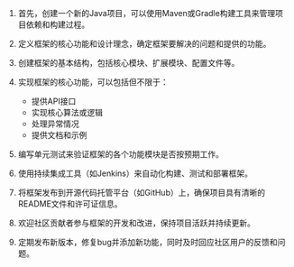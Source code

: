  1. 首先，创建一个新的Java项目，可以使用Maven或Gradle构建工具来管理项目依赖和构建过程。

 2. 定义框架的核心功能和设计理念，确定框架要解决的问题和提供的功能。

 3. 创建框架的基本结构，包括核心模块、扩展模块、配置文件等。

 4. 实现框架的核心功能，可以包括但不限于：
    - 提供API接口
    - 实现核心算法或逻辑
    - 处理异常情况
    - 提供文档和示例

 5. 编写单元测试来验证框架的各个功能模块是否按预期工作。

 6. 使用持续集成工具（如Jenkins）来自动化构建、测试和部署框架。

 7. 将框架发布到开源代码托管平台（如GitHub）上，确保项目具有清晰的README文件和许可证信息。

 8. 欢迎社区贡献者参与框架的开发和改进，保持项目活跃并持续更新。

 9. 定期发布新版本，修复bug并添加新功能，同时及时回应社区用户的反馈和问题。
